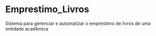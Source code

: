 # Emprestimo_Livros
Sistema para gerenciar e automatizar o emprestimo de livros de uma entidade acadêmica
